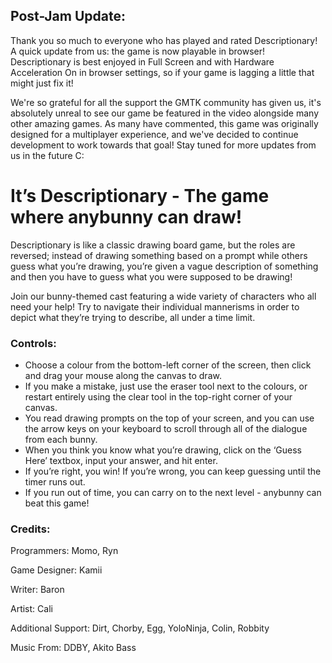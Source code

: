 ## Post-Jam Update:
Thank you so much to everyone who has played and rated Descriptionary! A quick update from us: the game is now playable in browser! Descriptionary is best enjoyed in Full Screen and with Hardware Acceleration On in browser settings, so if your game is lagging a little that might just fix it! 

We're so grateful for all the support the GMTK community has given us, it's absolutely unreal to see our game be featured in the video alongside many other amazing games. As many have commented, this game was originally designed for a multiplayer experience, and we've decided to continue development to work towards that goal! Stay tuned for more updates from us in the future C:

# It’s Descriptionary - The game where anybunny can draw!
Descriptionary is like a classic drawing board game, but the roles are reversed; instead of drawing something based on a prompt while others guess what you’re drawing, you’re given a vague description of something and then you have to guess what you were supposed to be drawing!

Join our bunny-themed cast featuring a wide variety of characters who all need your help! Try to navigate their individual mannerisms in order to depict what they’re trying to describe, all under a time limit.

### Controls: 
- Choose a colour from the bottom-left corner of the screen, then click and drag your mouse along the canvas to draw. 
- If you make a mistake, just use the eraser tool next to the colours, or restart entirely using the clear tool in the top-right corner of your canvas. 
- You read drawing prompts on the top of your screen, and you can use the arrow keys on your keyboard to scroll through all of the dialogue from each bunny. 
- When you think you know what you’re drawing, click on the ‘Guess Here’ textbox, input your answer, and hit enter. 
- If you’re right, you win! If you’re wrong, you can keep guessing until the timer runs out. 
- If you run out of time, you can carry on to the next level -  anybunny can beat this game!

### Credits:
Programmers: Momo, Ryn

Game Designer: Kamii

Writer: Baron

Artist: Cali

Additional Support: Dirt, Chorby, Egg, YoloNinja, Colin, Robbity 

Music From: DDBY, Akito Bass

